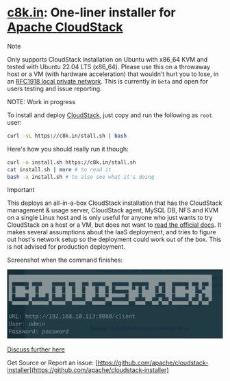 # [c8k.in](https://github.com/apache/cloudstack-installer): One-liner installer for [Apache CloudStack](https://cloudstack.apache.org)

> [!NOTE]
> Only supports CloudStack installation on Ubuntu with x86_64 KVM and tested with Ubuntu 22.04 LTS (x86_64). Please use this on a throwaway host or a VM (with hardware acceleration) that wouldn't hurt you to lose, in an [RFC1918 local private network](https://en.wikipedia.org/wiki/Private_network). This is currently in `beta` and open for users testing and issue reporting.

NOTE: Work in progress

To install and deploy [CloudStack](https://cloudstack.apache.org), just copy and run the following as `root` user:

```bash
curl -sL https://c8k.in/stall.sh | bash
```

Here's how you should really run it though:

```bash
curl -o install.sh https://c8k.in/stall.sh
cat install.sh | more # to read it
bash -x install.sh # to also see what it's doing
```

> [!IMPORTANT]
> This deploys an all-in-a-box CloudStack installation that has the CloudStack management & usage server, CloudStack agent, MySQL DB, NFS and KVM on a single Linux host and is only useful for anyone who just wants to try CloudStack on a host or a VM, but does not want to [read the official docs](https://docs.cloudstack.apache.org). It makes several assumptions about the IaaS deployment, and tries to figure out host's network setup so the deployment could work out of the box. This is not advised for production deployment.

Screenshot when the command finishes:

![](screenshot.png)

[Discuss further here](https://github.com/apache/cloudstack/discussions)

Get Source or Report an issue: [https://github.com/apache/cloudstack-installer](https://github.com/apache/cloudstack-installer)
